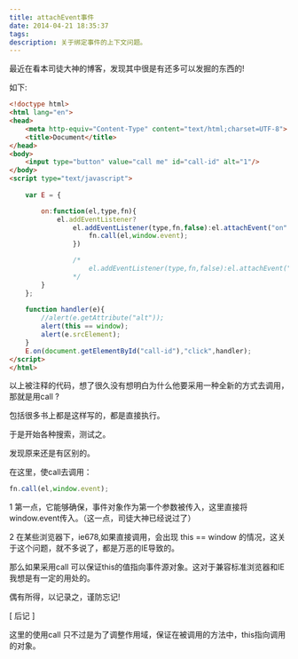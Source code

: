 ```yaml
---
title: attachEvent事件
date: 2014-04-21 18:35:37
tags:
description: 关于绑定事件的上下文问题。
---
```

最近在看本司徒大神的博客，发现其中很是有还多可以发掘的东西的!

如下:

``` html
<!doctype html>
<html lang="en">
<head>
	<meta http-equiv="Content-Type" content="text/html;charset=UTF-8">
	<title>Document</title>
</head>
<body>
	<input type="button" value="call me" id="call-id" alt="1"/>
</body>
<script type="text/javascript">
	
	var E = {

		on:function(el,type,fn){
			el.addEventListener?
				el.addEventListener(type,fn,false):el.attachEvent("on" + type,function(){
					fn.call(el,window.event);
				})

				/*
					el.addEventListener(type,fn,false):el.attachEvent("on" + type,fn);
				*/
		}
	};
	
	function handler(e){
		//alert(e.getAttribute("alt"));
		alert(this == window);
		alert(e.srcElement);
	}
	E.on(document.getElementById("call-id"),"click",handler);
</script>
</html>
```
以上被注释的代码，想了很久没有想明白为什么他要采用一种全新的方式去调用，那就是用call ?

包括很多书上都是这样写的，都是直接执行。

于是开始各种搜索，测试之。

发现原来还是有区别的。

在这里，使call去调用：
``` javascript
fn.call(el,window.event);
```
1 第一点，它能够确保，事件对象作为第一个参数被传入，这里直接将window.event传入。（这一点，司徒大神已经说过了）

2 在某些浏览器下，ie678,如果直接调用，会出现 this == window 的情况，这关于这个问题，就不多说了，都是万恶的IE导致的。

那么如果采用call 可以保证this的值指向事件源对象。这对于兼容标准浏览器和IE我想是有一定的用处的。

偶有所得，以记录之，谨防忘记!

[ 后记 ]

这里的使用call 只不过是为了调整作用域，保证在被调用的方法中，this指向调用的对象。